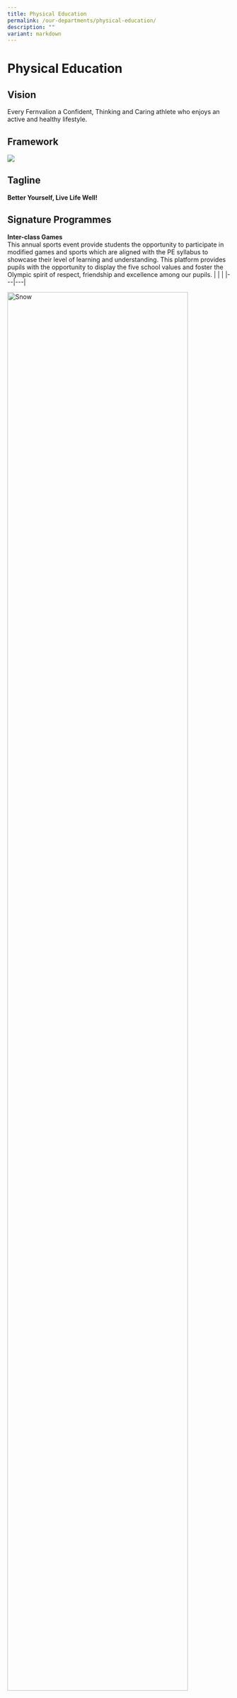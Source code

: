 ```yaml
---
title: Physical Education
permalink: /our-departments/physical-education/
description: ""
variant: markdown
---
```

# Physical Education
## Vision

Every Fernvalion a Confident, Thinking and Caring athlete who enjoys an active and healthy lifestyle.

## Framework

![](/images/Our%20departments/Physical%20Education/pe.png)

## Tagline

**Better Yourself, Live Life Well!**

## Signature Programmes

**Inter-class Games**  
This annual sports event provide students the opportunity to participate in modified games and sports which are aligned with the PE syllabus to showcase their level of learning and understanding. This platform provides pupils with the opportunity to display the five school values and foster the Olympic spirit of respect, friendship and excellence among our pupils.
|   |   |
|---|---|
<div class="row">
  <div class="column">
    <img style="width:90%" alt="Snow" src="/images/Our departments/Physical Education/interclass01.jpg">
  </div>
  <div class="column">
    <img style="width:90%" alt="Forest" src="/images/Our departments/Physical Education/interclass02.jpg">
  </div>
</div>

<div class="column">
  <div class="column">
    <img style="width:60%" alt="Mountains" src="/images/Our departments/Physical Education/interclass03.jpg">
  </div>
</div>

**P1 &amp; P2 Lower Primary Games Day**

This annual event is a milestone activity that our lower primary children look forward to every year.  Other than providing an opportunity for students to apply the skills and techniques they learnt during PE lessons in a fun and dynamic setting, this event encourages the students to work together in teams, promoting cooperation, communication and teamwork.  This games day is a valuable extension of PE lesson, providing a holistic approach to supporting physical social and emotional development.

<iframe allowfullscreen="true" height="500" width="800" frameborder="0" src="https://docs.google.com/presentation/d/e/2PACX-1vQ2qOd4fV6wntBf8IPaZRiSLAbmIom7DLkAAdPEfmtiMIEoScA34P3YM4pJRgSICktkxDFwalbpuu5q/embed?start=true&amp;loop=true&amp;delayms=3000"></iframe>

**Play @ Recess**
Unstructured recess play provides students with an opportunity to engage in physical activities, helping to improve their fitness, coordination, and motor skills. Regular physical activity is essential for maintaining a healthy lifestyle.  Play@Recess also gives students the chance to manage their emotions and develop resilience. They learn to cope with challenges, disappointments, and successes in a natural setting.  This is an important mental break from structured learning, allowing students to return to the classroom refreshed and ready to learn.

<img style="width:80%" alt="Snow" src="/images/Our departments/Physical Education/play01.jpg"><br>
<img style="width:60%" alt="Forest" src="/images/Our departments/Physical Education/play02.jpg"><br>
<img style="width:60%" alt="Mountains" src="/images/Our departments/Physical Education/play03.jpg">

**SwimSafer Programme**

Swimming is part of the MOE new Physical Education Syllabus. As such, our school conducts the Swimsafer Programme at Primary 4. The objective of the programme is for our pupils to gain confidence and develop independence in the water, as well as learn general and deep-end water safety.

<img style="width:80%" alt="Snow" src="/images/Our departments/Physical Education/swim01.jpg"><br>
<img style="width:60%" alt="Forest" src="/images/Our departments/Physical Education/swim02.jpg"><br>
<img style="width:60%" alt="Mountains" src="/images/Our departments/Physical Education/swim03.jpg">

**P5 Outdoor Adventure Camp**

As part of our school’s holistic education programme, the PE department and the Student Development Team organises a 3-day-2-night camp for the Primary 5 pupils every year. The Annual Primary 5 Outdoor Adventure Camp helps to build resilience and camaraderie amongst the pupils and teachers.  Students are provided with many opportunities to put on their thinking caps to solve problems and develop their leadership skills.  This is one programme that everyone looks forward to every year.

<iframe allowfullscreen="true" height="600" width="900" frameborder="0" src="https://docs.google.com/presentation/d/e/2PACX-1vTfeQsbhCNg0w8MQkFB2qCidnMPFzKXPZekE2k69xCyl0uxm_bY48AhkVHOR4eyO3pMKxAH4PVNz5tK/embed?start=true&amp;loop=true&amp;delayms=3000"></iframe>

**Learn-To-Play Programme**

Our Learn-To-Play programme is designed to enrich students' physical education by introducing a variety of sports beyond the standard PE curriculum. This program offers a unique opportunity for students to explore new activities, developing important social-emotional competencies and fostering different learning dispositions. Through engaging and enjoyable sessions, students not only gain physical skills but also build resilience, teamwork, and a growth mindset. Most importantly, the Learn-To-Play programme ensures that students have a lot of fun and experience the joy of learning in a supportive and dynamic environment. Join us and discover the excitement of trying something new!

<iframe allowfullscreen="true" height="600" width="900" frameborder="0" src="https://docs.google.com/presentation/d/e/2PACX-1vRltiRQgXK7vV1s7qSudUiUbJIm7c2m2XOlK6d8TgYcc_IW1MUCc9bb8luv6uanXRFWOXCY8_mfWxZo/embed?start=true&amp;loop=true&amp;delayms=3000"></iframe>


